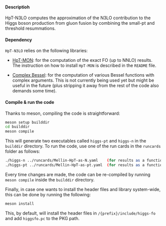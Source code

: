 #### Descriptioh

HpT-N3LO computes the approximation of the N3LO contribution to the Higgs
boson production from gluon fusion by combining the small-pt and threshold
resummations.


#### Dependency

`HpT-N3LO` relies on the following libraries:

* [HpT-MON](https://github.com/N3PDF/HpT-MON): for the computation of the exact 
  FO (up to NNLO) results. The instruction on how to install `HpT-MON` is described 
  in the `README` file.

* [Complex Bessel](https://blog.joey-dumont.ca/complex_bessel/): for the computation
  of various Bessel functions with complex arguments. This is not currently being
  used yet but might be useful in the future (plus stripping it away from the rest
  of the code also demands some time).


#### Compile & run the code

Thanks to meson, compiling the code is straightforward:
```bash
meson setup builddir
cd builddir
meson compile
```

This will generate two executables called `higgs-pt` and `higgs-n` in the `builddir` 
directory. To run the code, use one of the run cards in the `runcards` folder as follows:
```bash
./higgs-n ../runcards/Mellin-HpT-as-N.yaml    (for results as a function of N)
./higgs-pt ../runcards/Mellin-HpT-as-pt.yaml  (for results as a function of pt)
```

Every time changes are made, the code can be re-compiled by running `meson compile`
inside the `builddir` directory.

Finally, in case one wants to install the header files and library system-wide, this
can be done by running the following:
```bash
meson install
```
This, by default, will install the header files in `/{prefix}/include/higgs-fo` and
add `higgsfo.pc` to the PKG path.
